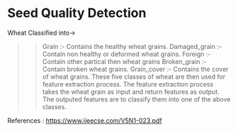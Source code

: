 # Seed Quality Detection
Wheat Classified into->
>> Grain :- Contains the healthy wheat grains.
>> Damaged_grain :- Contain non healthy or deformed wheat grains. 
>> Foreign :- Contain other partical then wheat grains
>> Broken_grain :- Contain broken wheat grains.
>> Grain_cover :- Contains the cover of wheat grains.
These five classes of wheat are then used for feature extraction process. The feature extraction process takes the wheat grain as input and return features as output. The outputed features are to classify them into one of the above classes.

References : https://www.ijeecse.com/V5N1-023.pdf
